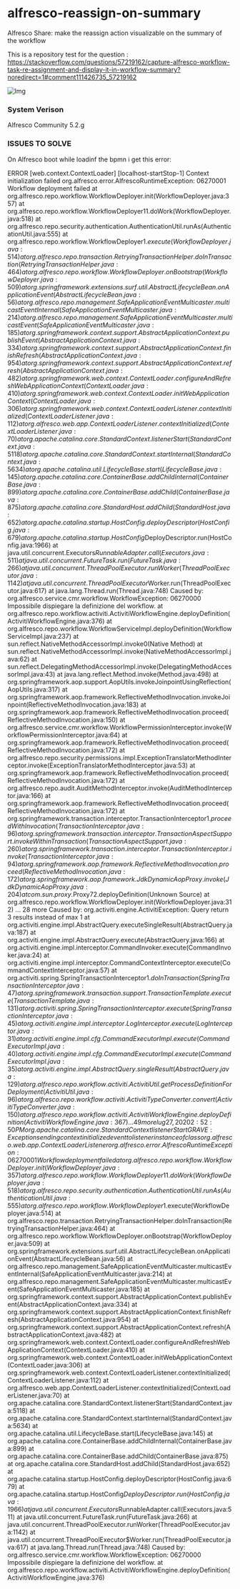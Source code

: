 # alfresco-reassign-on-summary
Alfresco Share: make the reassign action visualizable on the summary of the workflow


This is a repository test for the question : https://stackoverflow.com/questions/57219162/capture-alfresco-workflow-task-re-assignment-and-display-it-in-workflow-summary?noredirect=1#comment111426735_57219162

![Img](https://i.stack.imgur.com/Uoil3.png)

### System Verison

Alfresco Community 5.2.g


### ISSUES TO SOLVE

On Alfresco boot while loadinf the bpmn i get this error:


ERROR [web.context.ContextLoader] [localhost-startStop-1] Context initialization failed
 org.alfresco.error.AlfrescoRuntimeException: 06270001 Workflow deployment failed
        at org.alfresco.repo.workflow.WorkflowDeployer.init(WorkflowDeployer.java:357)
        at org.alfresco.repo.workflow.WorkflowDeployer$1$1.doWork(WorkflowDeployer.java:518)
        at org.alfresco.repo.security.authentication.AuthenticationUtil.runAs(AuthenticationUtil.java:555)
        at org.alfresco.repo.workflow.WorkflowDeployer$1.execute(WorkflowDeployer.java:514)
        at org.alfresco.repo.transaction.RetryingTransactionHelper.doInTransaction(RetryingTransactionHelper.java:464)
        at org.alfresco.repo.workflow.WorkflowDeployer.onBootstrap(WorkflowDeployer.java:509)
        at org.springframework.extensions.surf.util.AbstractLifecycleBean.onApplicationEvent(AbstractLifecycleBean.java:56)
        at org.alfresco.repo.management.SafeApplicationEventMulticaster.multicastEventInternal(SafeApplicationEventMulticaster.java:214)
        at org.alfresco.repo.management.SafeApplicationEventMulticaster.multicastEvent(SafeApplicationEventMulticaster.java:185)
        at org.springframework.context.support.AbstractApplicationContext.publishEvent(AbstractApplicationContext.java:334)
        at org.springframework.context.support.AbstractApplicationContext.finishRefresh(AbstractApplicationContext.java:954)
        at org.springframework.context.support.AbstractApplicationContext.refresh(AbstractApplicationContext.java:482)
        at org.springframework.web.context.ContextLoader.configureAndRefreshWebApplicationContext(ContextLoader.java:410)
        at org.springframework.web.context.ContextLoader.initWebApplicationContext(ContextLoader.java:306)
        at org.springframework.web.context.ContextLoaderListener.contextInitialized(ContextLoaderListener.java:112)
        at org.alfresco.web.app.ContextLoaderListener.contextInitialized(ContextLoaderListener.java:70)
        at org.apache.catalina.core.StandardContext.listenerStart(StandardContext.java:5118)
        at org.apache.catalina.core.StandardContext.startInternal(StandardContext.java:5634)
        at org.apache.catalina.util.LifecycleBase.start(LifecycleBase.java:145)
        at org.apache.catalina.core.ContainerBase.addChildInternal(ContainerBase.java:899)
        at org.apache.catalina.core.ContainerBase.addChild(ContainerBase.java:875)
        at org.apache.catalina.core.StandardHost.addChild(StandardHost.java:652)
        at org.apache.catalina.startup.HostConfig.deployDescriptor(HostConfig.java:679)
        at org.apache.catalina.startup.HostConfig$DeployDescriptor.run(HostConfig.java:1966)
        at java.util.concurrent.Executors$RunnableAdapter.call(Executors.java:511)
        at java.util.concurrent.FutureTask.run(FutureTask.java:266)
        at java.util.concurrent.ThreadPoolExecutor.runWorker(ThreadPoolExecutor.java:1142)
        at java.util.concurrent.ThreadPoolExecutor$Worker.run(ThreadPoolExecutor.java:617)
        at java.lang.Thread.run(Thread.java:748)
Caused by: org.alfresco.service.cmr.workflow.WorkflowException: 06270000 Impossibile dispiegare la definizione del workflow.
        at org.alfresco.repo.workflow.activiti.ActivitiWorkflowEngine.deployDefinition(ActivitiWorkflowEngine.java:376)
        at org.alfresco.repo.workflow.WorkflowServiceImpl.deployDefinition(WorkflowServiceImpl.java:237)
        at sun.reflect.NativeMethodAccessorImpl.invoke0(Native Method)
        at sun.reflect.NativeMethodAccessorImpl.invoke(NativeMethodAccessorImpl.java:62)
        at sun.reflect.DelegatingMethodAccessorImpl.invoke(DelegatingMethodAccessorImpl.java:43)
        at java.lang.reflect.Method.invoke(Method.java:498)
        at org.springframework.aop.support.AopUtils.invokeJoinpointUsingReflection(AopUtils.java:317)
        at org.springframework.aop.framework.ReflectiveMethodInvocation.invokeJoinpoint(ReflectiveMethodInvocation.java:183)
        at org.springframework.aop.framework.ReflectiveMethodInvocation.proceed(ReflectiveMethodInvocation.java:150)
        at org.alfresco.service.cmr.workflow.WorkflowPermissionInterceptor.invoke(WorkflowPermissionInterceptor.java:64)
        at org.springframework.aop.framework.ReflectiveMethodInvocation.proceed(ReflectiveMethodInvocation.java:172)
        at org.alfresco.repo.security.permissions.impl.ExceptionTranslatorMethodInterceptor.invoke(ExceptionTranslatorMethodInterceptor.java:53)
        at org.springframework.aop.framework.ReflectiveMethodInvocation.proceed(ReflectiveMethodInvocation.java:172)
        at org.alfresco.repo.audit.AuditMethodInterceptor.invoke(AuditMethodInterceptor.java:166)
        at org.springframework.aop.framework.ReflectiveMethodInvocation.proceed(ReflectiveMethodInvocation.java:172)
        at org.springframework.transaction.interceptor.TransactionInterceptor$1.proceedWithInvocation(TransactionInterceptor.java:96)
        at org.springframework.transaction.interceptor.TransactionAspectSupport.invokeWithinTransaction(TransactionAspectSupport.java:260)
        at org.springframework.transaction.interceptor.TransactionInterceptor.invoke(TransactionInterceptor.java:94)
        at org.springframework.aop.framework.ReflectiveMethodInvocation.proceed(ReflectiveMethodInvocation.java:172)
        at org.springframework.aop.framework.JdkDynamicAopProxy.invoke(JdkDynamicAopProxy.java:204)
        at com.sun.proxy.$Proxy72.deployDefinition(Unknown Source)
        at org.alfresco.repo.workflow.WorkflowDeployer.init(WorkflowDeployer.java:312)
        ... 28 more
Caused by: org.activiti.engine.ActivitiException: Query return 3 results instead of max 1
        at org.activiti.engine.impl.AbstractQuery.executeSingleResult(AbstractQuery.java:187)
        at org.activiti.engine.impl.AbstractQuery.execute(AbstractQuery.java:166)
        at org.activiti.engine.impl.interceptor.CommandInvoker.execute(CommandInvoker.java:24)
        at org.activiti.engine.impl.interceptor.CommandContextInterceptor.execute(CommandContextInterceptor.java:57)
        at org.activiti.spring.SpringTransactionInterceptor$1.doInTransaction(SpringTransactionInterceptor.java:47)
        at org.springframework.transaction.support.TransactionTemplate.execute(TransactionTemplate.java:131)
        at org.activiti.spring.SpringTransactionInterceptor.execute(SpringTransactionInterceptor.java:45)
        at org.activiti.engine.impl.interceptor.LogInterceptor.execute(LogInterceptor.java:31)
        at org.activiti.engine.impl.cfg.CommandExecutorImpl.execute(CommandExecutorImpl.java:40)
        at org.activiti.engine.impl.cfg.CommandExecutorImpl.execute(CommandExecutorImpl.java:35)
        at org.activiti.engine.impl.AbstractQuery.singleResult(AbstractQuery.java:129)
        at org.alfresco.repo.workflow.activiti.ActivitiUtil.getProcessDefinitionForDeployment(ActivitiUtil.java:96)
        at org.alfresco.repo.workflow.activiti.ActivitiTypeConverter.convert(ActivitiTypeConverter.java:150)
        at org.alfresco.repo.workflow.activiti.ActivitiWorkflowEngine.deployDefinition(ActivitiWorkflowEngine.java:367)
        ... 49 more
lug 27, 2020 2:52:50 PM org.apache.catalina.core.StandardContext listenerStart
GRAVE: Exception sending context initialized event to listener instance of class org.alfresco.web.app.ContextLoaderListener
org.alfresco.error.AlfrescoRuntimeException: 06270001 Workflow deployment failed
        at org.alfresco.repo.workflow.WorkflowDeployer.init(WorkflowDeployer.java:357)
        at org.alfresco.repo.workflow.WorkflowDeployer$1$1.doWork(WorkflowDeployer.java:518)
        at org.alfresco.repo.security.authentication.AuthenticationUtil.runAs(AuthenticationUtil.java:555)
        at org.alfresco.repo.workflow.WorkflowDeployer$1.execute(WorkflowDeployer.java:514)
        at org.alfresco.repo.transaction.RetryingTransactionHelper.doInTransaction(RetryingTransactionHelper.java:464)
        at org.alfresco.repo.workflow.WorkflowDeployer.onBootstrap(WorkflowDeployer.java:509)
        at org.springframework.extensions.surf.util.AbstractLifecycleBean.onApplicationEvent(AbstractLifecycleBean.java:56)
        at org.alfresco.repo.management.SafeApplicationEventMulticaster.multicastEventInternal(SafeApplicationEventMulticaster.java:214)
        at org.alfresco.repo.management.SafeApplicationEventMulticaster.multicastEvent(SafeApplicationEventMulticaster.java:185)
        at org.springframework.context.support.AbstractApplicationContext.publishEvent(AbstractApplicationContext.java:334)
        at org.springframework.context.support.AbstractApplicationContext.finishRefresh(AbstractApplicationContext.java:954)
        at org.springframework.context.support.AbstractApplicationContext.refresh(AbstractApplicationContext.java:482)
        at org.springframework.web.context.ContextLoader.configureAndRefreshWebApplicationContext(ContextLoader.java:410)
        at org.springframework.web.context.ContextLoader.initWebApplicationContext(ContextLoader.java:306)
        at org.springframework.web.context.ContextLoaderListener.contextInitialized(ContextLoaderListener.java:112)
        at org.alfresco.web.app.ContextLoaderListener.contextInitialized(ContextLoaderListener.java:70)
        at org.apache.catalina.core.StandardContext.listenerStart(StandardContext.java:5118)
        at org.apache.catalina.core.StandardContext.startInternal(StandardContext.java:5634)
        at org.apache.catalina.util.LifecycleBase.start(LifecycleBase.java:145)
        at org.apache.catalina.core.ContainerBase.addChildInternal(ContainerBase.java:899)
        at org.apache.catalina.core.ContainerBase.addChild(ContainerBase.java:875)
        at org.apache.catalina.core.StandardHost.addChild(StandardHost.java:652)
        at org.apache.catalina.startup.HostConfig.deployDescriptor(HostConfig.java:679)
        at org.apache.catalina.startup.HostConfig$DeployDescriptor.run(HostConfig.java:1966)
        at java.util.concurrent.Executors$RunnableAdapter.call(Executors.java:511)
        at java.util.concurrent.FutureTask.run(FutureTask.java:266)
        at java.util.concurrent.ThreadPoolExecutor.runWorker(ThreadPoolExecutor.java:1142)
        at java.util.concurrent.ThreadPoolExecutor$Worker.run(ThreadPoolExecutor.java:617)
        at java.lang.Thread.run(Thread.java:748)
Caused by: org.alfresco.service.cmr.workflow.WorkflowException: 06270000 Impossibile dispiegare la definizione del workflow.
        at org.alfresco.repo.workflow.activiti.ActivitiWorkflowEngine.deployDefinition(ActivitiWorkflowEngine.java:376)

